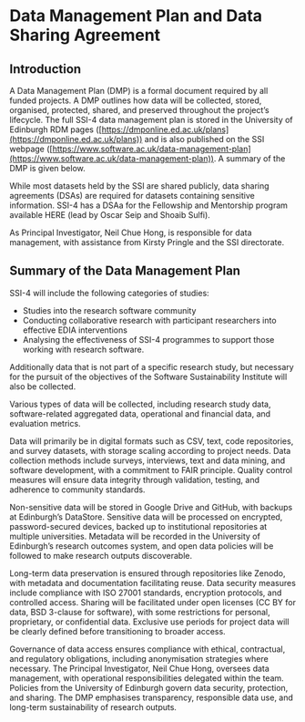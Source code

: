 # Data Management Plan and Data Sharing Agreement


## Introduction 

A Data Management Plan (DMP) is a formal document required by all funded projects.  A DMP outlines how data will be collected, stored, organised, protected, shared, and preserved throughout the project’s lifecycle. The full SSI-4 data management plan is stored in the University of Edinburgh RDM pages ([https://dmponline.ed.ac.uk/plans](https://dmponline.ed.ac.uk/plans)) and is also published on the SSI webpage ([https://www.software.ac.uk/data-management-plan](https://www.software.ac.uk/data-management-plan)).   A summary of the DMP is given below.

While most datasets held by the SSI are shared publicly, data sharing agreements (DSAs) are required for datasets containing sensitive information.  SSI-4 has a DSAa for the Fellowship and Mentorship program available HERE (lead by Oscar Seip and Shoaib Sulfi).

As Principal Investigator, Neil Chue Hong, is responsible for data management, with assistance from Kirsty Pringle and the SSI directorate. 


## Summary of the Data Management Plan

SSI-4 will include the following categories of studies:



* Studies into the research software community 
* Conducting collaborative research with participant researchers into effective EDIA interventions
* Analysing the effectiveness of SSI-4 programmes to support those working with research software.

Additionally data that is not part of a specific research study, but necessary for the pursuit of the objectives of the Software Sustainability Institute will also be collected.

Various types of data will be collected, including research study data, software-related aggregated data, operational and financial data, and evaluation metrics.

Data will primarily be in digital formats such as CSV, text, code repositories, and survey datasets, with storage scaling according to project needs. Data collection methods include surveys, interviews, text and data mining, and software development, with a commitment to FAIR principle. Quality control measures will ensure data integrity through validation, testing, and adherence to community standards.

Non-sensitive data will be stored in Google Drive and GitHub, with backups at Edinburgh’s DataStore. Sensitive data will be processed on encrypted, password-secured devices, backed up to institutional repositories at multiple universities. Metadata will be recorded in the University of Edinburgh’s research outcomes system, and open data policies will be followed to make research outputs discoverable.

Long-term data preservation is ensured through repositories like Zenodo, with metadata and documentation facilitating reuse. Data security measures include compliance with ISO 27001 standards, encryption protocols, and controlled access. Sharing will be facilitated under open licenses (CC BY for data, BSD 3-clause for software), with some restrictions for personal, proprietary, or confidential data. Exclusive use periods for project data will be clearly defined before transitioning to broader access.

Governance of data access ensures compliance with ethical, contractual, and regulatory obligations, including anonymisation strategies where necessary. The Principal Investigator, Neil Chue Hong, oversees data management, with operational responsibilities delegated within the team. Policies from the University of Edinburgh govern data security, protection, and sharing. The DMP emphasises transparency, responsible data use, and long-term sustainability of research outputs.
